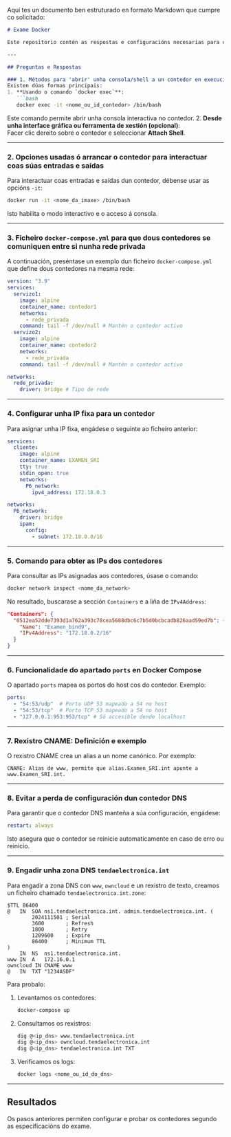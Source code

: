 Aquí tes un documento ben estruturado en formato Markdown que cumpre co solicitado:

```markdown
# Exame Docker

Este repositorio contén as respostas e configuracións necesarias para completar o exame. Cada resposta está xustificada e inclúe exemplos prácticos.

---

## Preguntas e Respostas

### 1. Métodos para 'abrir' unha consola/shell a un contedor en execución
Existen dúas formas principais:
1. **Usando o comando `docker exec`**:  
   ```bash
   docker exec -it <nome_ou_id_contedor> /bin/bash
   ```
   Este comando permite abrir unha consola interactiva no contedor.
2. **Desde unha interface gráfica ou ferramenta de xestión (opcional)**:  
   Facer clic dereito sobre o contedor e seleccionar **Attach Shell**.

---

### 2. Opciones usadas ó arrancar o contedor para interactuar coas súas entradas e saídas
Para interactuar coas entradas e saídas dun contedor, débense usar as opcións `-it`:
```bash
docker run -it <nome_da_imaxe> /bin/bash
```
Isto habilita o modo interactivo e o acceso á consola.

---

### 3. Ficheiro `docker-compose.yml` para que dous contedores se comuniquen entre si nunha rede privada
A continuación, preséntase un exemplo dun ficheiro `docker-compose.yml` que define dous contedores na mesma rede:

```yaml
version: "3.9"
services:
  servizo1:
    image: alpine
    container_name: contedor1
    networks:
      - rede_privada
    command: tail -f /dev/null # Mantén o contedor activo
  servizo2:
    image: alpine
    container_name: contedor2
    networks:
      - rede_privada
    command: tail -f /dev/null # Mantén o contedor activo

networks:
  rede_privada:
    driver: bridge # Tipo de rede
```

---

### 4. Configurar unha IP fixa para un contedor
Para asignar unha IP fixa, engádese o seguinte ao ficheiro anterior:

```yaml
services:
  cliente:
    image: alpine
    container_name: EXAMEN_SRI
    tty: true
    stdin_open: true
    networks:
      P6_network:
        ipv4_address: 172.18.0.3

networks:
  P6_network:
    driver: bridge
    ipam:
      config:
        - subnet: 172.18.0.0/16
```

---

### 5. Comando para obter as IPs dos contedores
Para consultar as IPs asignadas aos contedores, úsase o comando:
```bash
docker network inspect <nome_da_network>
```
No resultado, buscarase a sección `Containers` e a liña de `IPv4Address`:

```json
"Containers": {
  "0512ea52dde7393d1a762a393c78cea5688dbc6c7b5d0bcbcadb826aad59ed7b": {
    "Name": "Examen_bind9",
    "IPv4Address": "172.18.0.2/16"
  }
}
```

---

### 6. Funcionalidade do apartado `ports` en Docker Compose
O apartado `ports` mapea os portos do host cos do contedor. Exemplo:
```yaml
ports:
  - "54:53/udp"  # Porto UDP 53 mapeado a 54 no host
  - "54:53/tcp"  # Porto TCP 53 mapeado a 54 no host
  - "127.0.0.1:953:953/tcp" # Só accesible dende localhost
```

---

### 7. Rexistro CNAME: Definición e exemplo
O rexistro CNAME crea un alias a un nome canónico. Por exemplo:
```text
CNAME: Alias de www, permite que alias.Examen_SRI.int apunte a www.Examen_SRI.int.
```

---

### 8. Evitar a perda de configuración dun contedor DNS
Para garantir que o contedor DNS manteña a súa configuración, engádese:
```yaml
restart: always
```
Isto asegura que o contedor se reinicie automaticamente en caso de erro ou reinicio.

---

### 9. Engadir unha zona DNS `tendaelectronica.int`
Para engadir a zona DNS con `www`, `owncloud` e un rexistro de texto, creamos un ficheiro chamado `tendaelectronica.int.zone`:

```text
$TTL 86400
@   IN  SOA ns1.tendaelectronica.int. admin.tendaelectronica.int. (
        2024111501 ; Serial
        3600       ; Refresh
        1800       ; Retry
        1209600    ; Expire
        86400      ; Minimum TTL
)
    IN  NS  ns1.tendaelectronica.int.
www IN  A   172.16.0.1
owncloud IN CNAME www
@   IN  TXT "1234ASDF"
```

Para probalo:
1. Levantamos os contedores:
   ```bash
   docker-compose up
   ```
2. Consultamos os rexistros:
   ```bash
   dig @<ip_dns> www.tendaelectronica.int
   dig @<ip_dns> owncloud.tendaelectronica.int
   dig @<ip_dns> tendaelectronica.int TXT
   ```
3. Verificamos os logs:
   ```bash
   docker logs <nome_ou_id_do_dns>
   ```

---

## Resultados

Os pasos anteriores permiten configurar e probar os contedores segundo as especificacións do exame.
```

